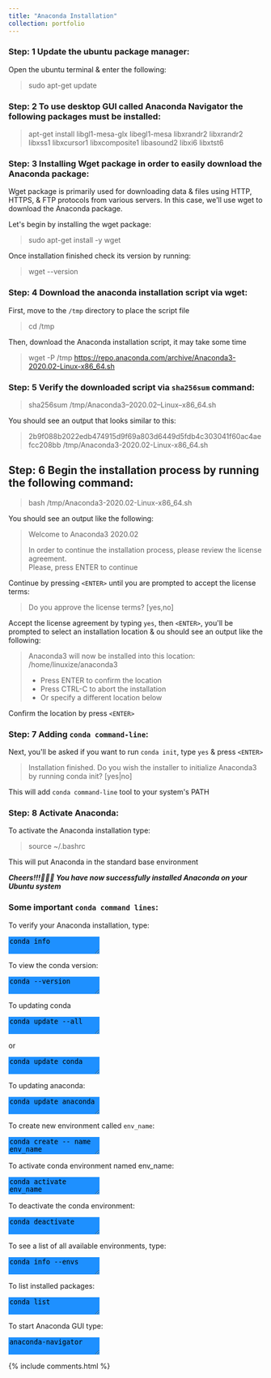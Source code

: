 ```yaml
---
title: "Anaconda Installation"
collection: portfolio
---
```


### Step: 1 Update the ubuntu package manager: 
Open the ubuntu terminal & enter the following:  
> sudo apt-get update

### Step: 2 To use desktop GUI called Anaconda Navigator the following packages must be installed:     
> apt-get install libgl1-mesa-glx libegl1-mesa libxrandr2 libxrandr2 libxss1 libxcursor1 libxcomposite1 libasound2 libxi6 libxtst6

### Step: 3 Installing Wget package in order to easily download the Anaconda package:
Wget package is primarily used for downloading data & files using HTTP, HTTPS, & FTP protocols from various servers. In this case, we'll use wget to download the Anaconda package.

Let's begin by installing the wget package:<br>       
> sudo apt-get install -y wget  

Once installation finished check its version by running:<br>         
> wget --version

### Step: 4 Download the anaconda installation script via wget: 
First, move to the `/tmp` directory to place the script file   
> cd /tmp   

Then, download the Anaconda installation script, it may take some time   
> wget -P /tmp https://repo.anaconda.com/archive/Anaconda3-2020.02-Linux-x86_64.sh

### Step: 5 Verify the downloaded script via `sha256sum` command:    
> sha256sum /tmp/Anaconda3–2020.02–Linux–x86_64.sh

You should see an output that looks similar to this:  
> 2b9f088b2022edb474915d9f69a803d6449d5fdb4c303041f60ac4aefcc208bb  /tmp/Anaconda3-2020.02-Linux-x86_64.sh

## Step: 6 Begin the installation process by running the following command: 
> bash /tmp/Anaconda3-2020.02-Linux-x86_64.sh

You should see an output like the following:  
> Welcome to Anaconda3 2020.02
>
> In order to continue the installation process, please review the license agreement.  
> Please, press ENTER to continue 

Continue by pressing `<ENTER>` until you are prompted to accept the license terms: 
> Do you approve the license terms? [yes,no]  

Accept the license agreement by typing `yes`, then `<ENTER>`, you'll be prompted to select an installation location & ou should see an output like the following:  
> Anaconda3 will now be installed into this location:
> /home/linuxize/anaconda3
>
>   - Press ENTER to confirm the location
>   - Press CTRL-C to abort the installation
>   - Or specify a different location below

Confirm the location by press `<ENTER>`

### Step: 7 Adding  `conda command-line`:
Next,  you'll be asked if you want to run `conda init`, type `yes` & press `<ENTER>`   
> Installation finished.
> Do you wish the installer to initialize Anaconda3
> by running conda init? [yes|no]  
  
This will add `conda command-line` tool to your system's PATH

### Step: 8 Activate Anaconda:
To activate the Anaconda installation type:  
> source ~/.bashrc
 
This will put Anaconda in the standard base environment

**_Cheers!!!🥇🥇🥇 You have now successfully installed Anaconda on your Ubuntu system_**

### Some important `conda command lines`:

To verify your Anaconda installation, type:  
<textarea style="border: none;background-color:DodgerBlue;">
conda info
</textarea>

To view the conda version:   
<textarea style="border: none;background-color:DodgerBlue;">
conda --version
</textarea>

To updating conda
<textarea style="border: none;background-color:DodgerBlue;">
conda update --all
</textarea>  
or  
<textarea style="border: none;background-color:DodgerBlue;">
conda update conda
</textarea>

To updating anaconda:
<textarea style="border: none;background-color:DodgerBlue;">
conda update anaconda
</textarea>

To create new environment called `env_name`: 
<textarea style="border: none;background-color:DodgerBlue;">
conda create -- name  env_name
</textarea>

To activate conda environment named env_name:
<textarea style="border: none;background-color:DodgerBlue;">
conda activate env_name
</textarea>

To deactivate the conda environment:
<textarea style="border: none;background-color:DodgerBlue;">
conda deactivate
</textarea>

To see a list of all available environments, type:
<textarea style="border: none;background-color:DodgerBlue;">
conda info --envs
</textarea>

To list installed packages:
<textarea style="border: none;background-color:DodgerBlue;">
conda list
</textarea>

To start Anaconda GUI type: 
<textarea style="border: none;background-color:DodgerBlue;">
anaconda-navigator
</textarea>
    
{% include comments.html %}
